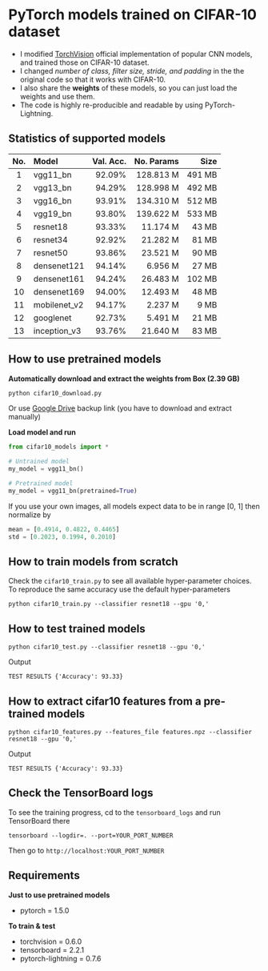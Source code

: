 # PyTorch models trained on CIFAR-10 dataset
- I modified [TorchVision](https://pytorch.org/docs/stable/torchvision/models.html) official implementation of popular CNN models, and trained those on CIFAR-10 dataset.
- I changed *number of class, filter size, stride, and padding* in the the original code so that it works with CIFAR-10.
- I also share the **weights** of these models, so you can just load the weights and use them.
- The code is highly re-producible and readable by using PyTorch-Lightning.

## Statistics of supported models
| No. |     Model    | Val. Acc. | No. Params |   Size |
|:---:|:-------------|----------:|-----------:|-------:|
| 1   | vgg11_bn     |   92.09%  |  128.813 M | 491 MB |
| 2   | vgg13_bn     |   94.29%  |  128.998 M | 492 MB |
| 3   | vgg16_bn     |   93.91%  |  134.310 M | 512 MB |
| 4   | vgg19_bn     |   93.80%  |  139.622 M | 533 MB |
| 5   | resnet18     |   93.33%  |   11.174 M |  43 MB |
| 6   | resnet34     |   92.92%  |   21.282 M |  81 MB |
| 7   | resnet50     |   93.86%  |   23.521 M |  90 MB |
| 8   | densenet121  |   94.14%  |    6.956 M |  27 MB |
| 9   | densenet161  |   94.24%  |   26.483 M | 102 MB |
| 10  | densenet169  |   94.00%  |   12.493 M |  48 MB |
| 11  | mobilenet_v2 |   94.17%  |    2.237 M |   9 MB |
| 12  | googlenet    |   92.73%  |    5.491 M |  21 MB |
| 13  | inception_v3 |   93.76%  |   21.640 M |  83 MB |

## How to use pretrained models

**Automatically download and extract the weights from Box (2.39 GB)**
```python
python cifar10_download.py
```
Or use [Google Drive](https://drive.google.com/file/d/11DDSbPqFXLzooIv6YPmXuKRIZJ24808g/view?usp=sharing) backup link (you have to download and extract manually)

**Load model and run**
```python
from cifar10_models import *

# Untrained model
my_model = vgg11_bn()

# Pretrained model
my_model = vgg11_bn(pretrained=True)
```

If you use your own images, all models expect data to be in range [0, 1] then normalize by
```python
mean = [0.4914, 0.4822, 0.4465]
std = [0.2023, 0.1994, 0.2010]
```

## How to train models from scratch
Check the `cifar10_train.py` to see all available hyper-parameter choices.
To reproduce the same accuracy use the default hyper-parameters

`python cifar10_train.py --classifier resnet18 --gpu '0,'`

## How to test trained models
`python cifar10_test.py --classifier resnet18 --gpu '0,'`

Output

`TEST RESULTS
{'Accuracy': 93.33}`

## How to extract cifar10 features from a pre-trained models
`python cifar10_features.py --features_file features.npz --classifier resnet18 --gpu '0,'`

Output

`TEST RESULTS
{'Accuracy': 93.33}`

## Check the TensorBoard logs
To see the training progress, cd to the `tensorboard_logs` and run TensorBoard there

`tensorboard --logdir=. --port=YOUR_PORT_NUMBER`

Then go to
`http://localhost:YOUR_PORT_NUMBER`

## Requirements
**Just to use pretrained models**
- pytorch = 1.5.0

**To train & test**
- torchvision = 0.6.0
- tensorboard = 2.2.1
- pytorch-lightning = 0.7.6